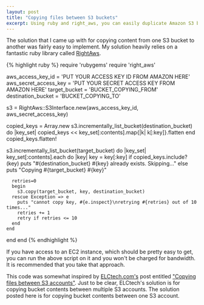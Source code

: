 ```yaml
---
layout: post
title: "Copying files between S3 buckets"
excerpt: Using ruby and right_aws, you can easily duplicate Amazon S3 buckets.
---
```


The solution that I came up with for copying content from one S3 bucket to another was fairly easy to implement.
My solution heavily relies on a fantastic ruby library called [RightAws](http://rightscale.rubyforge.org/right_aws_gem_doc/).

{% highlight ruby %}
require 'rubygems'
require 'right_aws'

aws_access_key_id = 'PUT YOUR ACCESS KEY ID FROM AMAZON HERE'
aws_secret_access_key = 'PUT YOUR SECRET ACCESS KEY FROM AMAZON HERE'
target_bucket = 'BUCKET_COPYING_FROM'
destination_bucket = 'BUCKET_COPYING_TO'

s3 = RightAws::S3Interface.new(aws_access_key_id, aws_secret_access_key)

copied_keys = Array.new
s3.incrementally_list_bucket(destination_bucket) do |key_set| 
  copied_keys << key_set[:contents].map{|k| k[:key]}.flatten 
end
copied_keys.flatten!

s3.incrementally_list_bucket(target_bucket) do |key_set|
  key_set[:contents].each do |key|
    key = key[:key]
    if copied_keys.include?(key)
      puts "#{destination_bucket} #{key} already exists. Skipping..."
    else
      puts "Copying #{target_bucket} #{key}"

      retries=0
      begin
        s3.copy(target_bucket, key, destination_bucket)
      rescue Exception => e
        puts "cannot copy key, #{e.inspect}\nretrying #{retries} out of 10 times..."
        retries += 1
        retry if retries <= 10
      end
    end
  end
end
{% endhighlight %}

If you have access to an EC2 instance, which should be pretty easy to get, you can run the above script on it and you won't be charged for bandwidth. It is recommended that you take that approach.

This code was somewhat inspired by [ELCtech.com's](http://www.elctech.com) post entitled ["Copying files between S3 accounts"](http://www.elctech.com/tutorials/copying-files-between-s3-accounts). Just to be clear, ELCtech's solution is for copying bucket contents between multiple S3 accounts. The solution posted here is for copying bucket contents between one S3 account. 